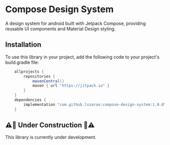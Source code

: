 # Compose Design System

A design system for android built with Jetpack Compose, providing reusable UI components and Material Design styling.

## Installation

To use this library in your project, add the following code to your project's build.gradle file:

```gradle
    allprojects {
        repositories {
            mavenCentral()
            maven { url "https://jitpack.io" }
        }
    }
    dependencies {
        implementation "com.github.lssarao:compose-design-system:1.0.0"
    }
```
## ⚠️🚧 Under Construction 🚧⚠️

This library is currently under development.